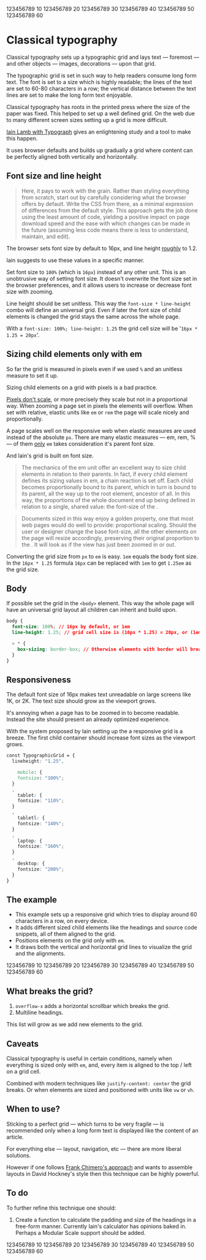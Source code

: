 123456789 10 123456789 20 123456789 30 123456789 40 123456789 50 123456789 60

# Classical typography

Classical typography sets up a typographic grid and lays text &mdash; foremost &mdash; and other objects &mdash; images, decorations &mdash; upon that grid.

The typographic grid is set in such way to help readers consume long form text. The font is set to a size which is highly readable; the lines of the text are set to 60-80 characters in a row; the vertical distance between the text lines are set to make the long form text enjoyable.

Classical typography has roots in the printed press where the size of the paper was fixed. This helped to set up a well defined grid. On the web due to many different screen sizes setting up a grid is more difficult.

[Iain Lamb with Typograph](http://lamb.cc/typograph/) gives an enlightening study and a tool to make this happen.

It uses browser defaults and builds up gradually a grid where content can be perfectly aligned both vertically and horizontally.

## Font size and line height

> Here, it pays to work with the grain. Rather than styling everything from scratch, start out by carefully considering what the browser offers by default. Write the CSS from there, as a minimal expression of differences from the default style. This approach gets the job done using the least amount of code, yielding a positive impact on page download speed and the ease with which changes can be made in the future (assuming less code means there is less to understand, maintain, and edit).

The browser sets font size by default to 16px, and line height [roughly](https://developer.mozilla.org/en-US/docs/Web/CSS/line-height) to 1.2.

Iain suggests to use these values in a specific manner.

Set font size to `100%` (which is `16px`) instead of any other unit. This is an unobtrusive way of setting font size. It doesn't overwrite the font size set in the browser preferences, and it allows users to increase or decrease font size with zooming.

Line height should be set unitless. This way the `font-size * line-height` combo will define an universal grid. Even if later the font size of child elements is changed the grid stays the same across the whole page.

With a `font-size: 100%; line-height: 1.25` the grid cell size will be '`16px * 1.25 = 20px`'.

## Sizing child elements only with em

So far the grid is measured in pixels even if we used `%` and an unitless measure to set it up.

Sizing child elements on a grid with pixels is a bad practice.

[Pixels don't scale](https://stackoverflow.com/questions/609517/why-em-instead-of-px), or more precisely they scale but not in a proportional way. When zooming a page set in pixels the elements will overflow. When set with relative, elastic units like `em` or `rem` the page will scale nicely and proportionally.

A page scales well on the responsive web when elastic measures are used instead of the absolute `px`. There are many elastic measures &mdash; em, rem, % &mdash; of them [only](https://css-tricks.com/confused-rem-em/) `em` takes consideration it's parent font size.

And Iain's grid is built on font size.

> The mechanics of the em unit offer an excellent way to size child elements in relation to their parents. In fact, if every child element defines its sizing values in em, a chain reaction is set off. Each child becomes proportionally bound to its parent, which in turn is bound to its parent, all the way up to the root element, ancestor of all. In this way, the proportions of the whole document end up being defined in relation to a single, shared value: the font-size of the <body>.

> Documents sized in this way enjoy a golden property, one that most web pages would do well to provide: proportional scaling. Should the user or designer change the base font-size, all the other elements on the page will resize accordingly, preserving their original proportion to the <body>. It will look as if the view has just been zoomed in or out.

Converting the grid size from `px` to `em` is easy. `1em` equals the body font size. In the `16px * 1.25` formula `16px` can be replaced with `1em` to get `1.25em` as the grid size.

## Body

If possible set the grid in the `<body>` element. This way the whole page will have an universal grid layout all children can inherit and build upon.

```css
body {
  font-size: 100%; // 16px by default, or 1em
  line-height: 1.25; // grid cell size is (16px * 1.25) = 20px, or (1em * 1.25) = 1.25em

  > * {
    box-sizing: border-box; // Otherwise elements with border will break the grid.
  }
}
```

## Responsiveness

The default font size of 16px makes text unreadable on large screens like 1K, or 2K. The text size should grow as the viewport grows.

It's annoying when a page has to be zoomed in to become readable. Instead the site should present an already optimized experience.

With the system proposed by Iain setting up the a responsive grid is a breeze. The first child container should increase font sizes as the viewport grows.

```css
const TypographicGrid = {
  lineheight: "1.25",

	mobile: {
    fontsize: "100%";
  }
  ,
	tablet: {
    fontsize: "110%";
  }
  ,
	tabletl: {
    fontsize: "140%";
  }
  ,
	laptop: {
    fontsize: "160%";
  }
  ,
	desktop: {
    fontsize: "200%";
  }
}
```

## The example

- This example sets up a responsive grid which tries to display around 60 characters in a row, on every device.
- It adds different sized child elements like the headings and source code snippets, all of them aligned to the grid.
- Positions elements on the grid only with `em`.
- It draws both the vertical and horizontal grid lines to visualize the grid and the alignments.

123456789 10 123456789 20 123456789 30 123456789 40 123456789 50 123456789 60

## What breaks the grid?

1. `overflow-x` adds a horizontal scrollbar which breaks the grid.
2. Multiline headings.

This list will grow as we add new elements to the grid.

## Caveats

Classical typography is useful in certain conditions, namely when everything is sized only with `em`, and, every item is aligned to the top / left on a grid cell.

Combined with modern techniques like `justify-content: center` the grid breaks. Or when elements are sized and positioned with units like `vw` or `vh`.

## When to use?

Sticking to a perfect grid &mdash; which turns to be very fragile &mdash; is recommended only when a long form text is displayed like the content of an article.

For everything else &mdash; layout, navigation, etc &mdash; there are more liberal solutions.

However if one follows [Frank Chimero's approach](https://frankchimero.com/writing/the-webs-grain/) and wants to assemble layouts in David Hockney's style then this technique can be highly powerful.

## To do

To further refine this technique one should:

1. Create a function to calculate the padding and size of the headings in a free-form manner. Currently Iain's calculator has opinions baked in. Perhaps a Modular Scale support should be added.

123456789 10 123456789 20 123456789 30 123456789 40 123456789 50 123456789 60
